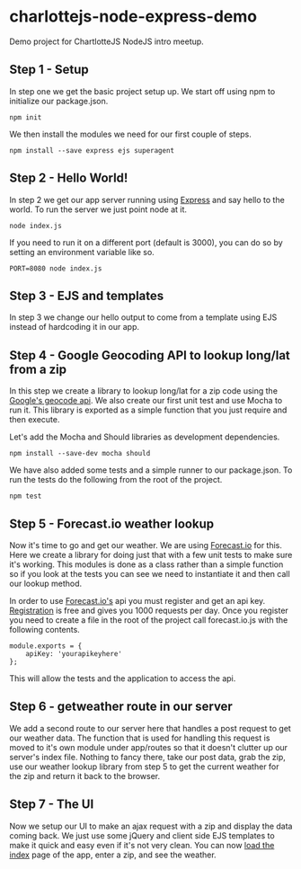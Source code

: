 charlottejs-node-express-demo
=============================

Demo project for ChartlotteJS NodeJS intro meetup.

## Step 1 - Setup
In step one we get the basic project setup up. We start off using npm to initialize our package.json.

	npm init
	
We then install the modules we need for our first couple of steps.

	npm install --save express ejs superagent
	
## Step 2 - Hello World!
In step 2 we get our app server running using [Express](http://expressjs.com) and say hello to the world. To run the server we just point node at it.

	node index.js
	
If you need to run it on a different port (default is 3000), you can do so by setting an environment variable like so.

	PORT=8080 node index.js

## Step 3 - EJS and templates
In step 3 we change our hello output to come from a template using EJS instead of hardcoding it in our app.

## Step 4 - Google Geocoding API to lookup long/lat from a zip
In this step we create a library to lookup long/lat for a zip code using the [Google's geocode api](https://developers.google.com/maps/documentation/geocoding/). We also create our first unit test and use Mocha to run it. This library is exported as a simple function that you just require and then execute.

Let's add the Mocha and Should libraries as development dependencies.

	npm install --save-dev mocha should
	
We have also added some tests and a simple runner to our package.json. To run the tests do the following from the root of the project.

	npm test
	
## Step 5 - Forecast.io weather lookup
Now it's time to go and get our weather. We are using [Forecast.io](http://forecast.io) for this. Here we create a library for doing just that with a few unit tests to make sure it's working. This modules is done as a class rather than a simple function so if you look at the tests you can see we need to instantiate it and then call our lookup method.

In order to use [Forecast.io's](http://forecast.io) api you must register and get an api key. [Registration](https://developer.forecast.io/) is free and gives you 1000 requests per day. Once you register you need to create a file in the root of the project call forecast.io.js with the following contents.

	module.exports = {
		apiKey: 'yourapikeyhere'
	};

This will allow the tests and the application to access the api.

## Step 6 - getweather route in our server
We add a second route to our server here that handles a post request to get our weather data. The function that is used for handling this request is moved to it's own module under app/routes so that it doesn't clutter up our server's index file. Nothing to fancy there, take our post data, grab the zip, use our weather lookup library from step 5 to get the current weather for the zip and return it back to the browser.

## Step 7 - The UI

Now we setup our UI to make an ajax request with a zip and display the data coming back. We just use some jQuery and client side EJS templates to make it quick and easy even if it's not very clean. You can now [load the index](http://localhost:3000) page of the app, enter a zip, and see the weather.

